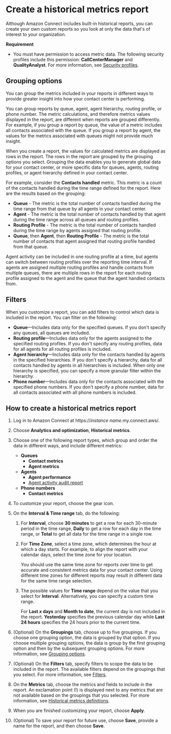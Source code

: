 # Create a historical metrics report<a name="create-historical-metrics-report"></a>

Although Amazon Connect includes built\-in historical reports, you can create your own custom reports so you look at only the data that's of interest to your organization\. 

**Requirement**
+ You must have permission to access metric data\. The following security profiles include this permission: **CallCenterManager** and **QualityAnalyst**\. For more information, see [Security profiles](connect-security-profiles.md)\.

## Grouping options<a name="historical-metrics-groupings"></a>

You can group the metrics included in your reports in different ways to provide greater insight into how your contact center is performing\.

You can group reports by queue, agent, agent hierarchy, routing profile, or phone number\. The metric calculations, and therefore metrics values displayed in the report, are different when reports are grouped differently\. For example, if you group a report by queue, the value of a metric includes all contacts associated with the queue\. If you group a report by agent, the values for the metrics associated with queues might not provide much insight\.

When you create a report, the values for calculated metrics are displayed as rows in the report\. The rows in the report are grouped by the grouping options you select\. Grouping the data enables you to generate global data for your contact center, or more specific data for queues, agents, routing profiles, or agent hierarchy defined in your contact center\.

For example, consider the **Contacts handled** metric\. This metric is a count of the contacts handled during the time range defined for the report\. Here are the results based on the grouping:
+ **Queue** \- The metric is the total number of contacts handled during the time range from that queue by all agents in your contact center\.
+ **Agent** \- The metric is the total number of contacts handled by that agent during the time range across all queues and routing profiles\.
+ **Routing Profile** \- The metric is the total number of contacts handled during the time range by agents assigned that routing profile\.
+ **Queue**, then **Agent**, then **Routing Profile** \- The metric is the total number of contacts that agent assigned that routing profile handled from that queue\.

Agent activity can be included in one routing profile at a time, but agents can switch between routing profiles over the reporting time interval\. If agents are assigned multiple routing profiles and handle contacts from multiple queues, there are multiple rows in the report for each routing profile assigned to the agent and the queue that the agent handled contacts from\.

## Filters<a name="historical-metrics-filters"></a>

When you customize a report, you can add filters to control which data is included in the report\. You can filter on the following:
+ **Queue**—Includes data only for the specified queues\. If you don't specify any queues, all queues are included\.
+ **Routing profile**—Includes data only for the agents assigned to the specified routing profiles\. If you don't specify any routing profiles, data for all agents for all routing profiles is included\.
+ **Agent hierarchy**—Includes data only for the contacts handled by agents in the specified hierarchies\. If you don't specify a hierarchy, data for all contacts handled by agents in all hierarchies is included\. When only one hierarchy is specified, you can specify a more granular filter within the hierarchy\.
+ **Phone number**—Includes data only for the contacts associated with the specified phone numbers\. If you don't specify a phone number, data for all contacts associated with all phone numbers is included\.

## How to create a historical metrics report<a name="historical-reports-howto-create"></a>

1. Log in to Amazon Connect at https://*instance name*\.my\.connect\.aws/\.

1. Choose **Analytics and optimization**, **Historical metrics**\.

1. Choose one of the following report types, which group and order the data in different ways, and include different metrics:
   + **Queues**
     + **Contact metrics**
     + **Agent metrics**
   + **Agents**
     + **Agent performance**
     + [Agent activity audit report](agent-activity-audit-report.md) 
   + **Phone numbers**
     + **Contact metrics**

1. To customize your report, choose the gear icon\.

1. On the **Interval & Time range** tab, do the following:

   1. For **Interval**, choose **30 minutes** to get a row for each 30\-minute period in the time range, **Daily** to get a row for each day in the time range, or **Total** to get all data for the time range in a single row\.

   1. For **Time Zone**, select a time zone, which determines the hour at which a day starts\. For example, to align the report with your calendar days, select the time zone for your location\.

      You should use the same time zone for reports over time to get accurate and consistent metrics data for your contact center\. Using different time zones for different reports may result in different data for the same time range selection\.

   1. The possible values for **Time range** depend on the value that you select for **Interval**\. Alternatively, you can specify a custom time range\.

      For **Last *x* days** and **Month to date**, the current day is not included in the report\. **Yesterday** specifies the previous calendar day while **Last 24 hours** specifies the 24 hours prior to the current time\.

1. \(Optional\) On the **Groupings** tab, choose up to five groupings\. If you choose one grouping option, the data is grouped by that option\. If you choose multiple grouping options, the data is group by the first grouping option and then by the subsequent grouping options\. For more information, see [Grouping options](#historical-metrics-groupings)\.

1. \(Optional\) On the **Filters** tab, specify filters to scope the data to be included in the report\. The available filters depend on the groupings that you select\. For more information, see [Filters](#historical-metrics-filters)\.

1. On the **Metrics** tab, choose the metrics and fields to include in the report\. An exclamation point \(\!\) is displayed next to any metrics that are not available based on the groupings that you selected\. For more information, see [Historical metrics definitions](historical-metrics-definitions.md)\.

1. When you are finished customizing your report, choose **Apply**\.

1. \(Optional\) To save your report for future use, choose **Save**, provide a name for the report, and then choose **Save**\.
